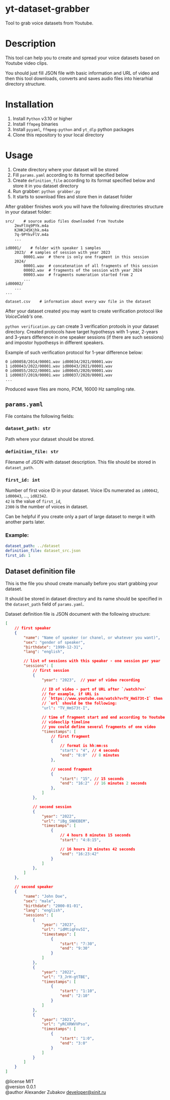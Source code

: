 # yt-dataset-grabber

Tool to grab voice datasets from Youtube.

# Description

This tool can help you to create and spread your voice datasets based on Youtube
video clips.

You should just fill JSON file with basic information and URL of video and then
this tool downloads, converts and saves audio files into hierarhial directory
structure.

# Installation

1. Install `Python` v3.10 or higher
2. Install `ffmpeg` binaries
3. Install `pyyaml`, `ffmpeg-python` and `yt_dlp` python packages
4. Clone this repository to your local directory

# Usage

1. Create directory where your dataset will be stored
2. Fill `params.yaml` according to its format specified below
3. Create `definition_file` according to its format specified
   below and store it in you dataset directory
4. Run grabber: `python grabber.py`
5. It starts to sownload files and store then in dataset folder

After grabber finishes work you will have the following directories
structure in your dataset folder:

```
src/    # source audio files downloaded from Youtube
    2mvFlVq9PYk.m4a
    KJHKJ45Kjhk.m4a
    7q-9PYkvFlV.m4a
    ...

id0001/    # folder with speaker 1 samples
    2023/  # samples of session with year 2023
        00001.wav  # there is only one fragment in this session
    2024/
        00001.wav  # concatenation of all fragments of this session
        00002.wav  # fragments of the session with year 2024
        00003.wav  # fragments numeration started from 2
        ...
id00002/
    ...
...

dataset.csv    # information about every wav file in the dataset
```

After your dataset created you may want to create verification
protocol like _VoiceCeleb's_ one.

`python verification.py` can create 3 verification protools in your
dataset directory. Created protocols have target hypothesys with
1-year, 2-years and 3-years difference in one speaker sessions
(if there are such sessions) and impostor hypothesys in different
speakers.

Example of such verification protocol for 1-year difference below:

```
0 id00058/2014/00001.wav id00034/2021/00001.wav
1 id00043/2022/00001.wav id00043/2021/00001.wav
0 id00055/2022/00001.wav id00045/2020/00001.wav
1 id00037/2019/00001.wav id00037/2020/00001.wav
...
```

Produced wave files are mono, PCM, 16000 Hz sampling rate.

## `params.yaml`

File contains the following fields:

### `dataset_path: str`

Path where your dataset should be stored.

### `definition_file: str`

Filename of JSON with dataset description. This file should be stored
in `dataset_path`.

### `first_id: int`

Number of first voice ID in your dataset. Voice IDs numerated as
`id00042`, `id00043`, ..., `id02342`. \
`42` is the value of `first_id`, \
`2300` is the number of voices in dataset.

Can be helpful if you create only a part of large dataset to
merge it with another parts later.

### Example:

```yaml
dataset_path: ../dataset
definition_file: dataset_src.json
first_id: 1
```

## Dataset definition file

This is the file you shoud create manually before you start grabbing
your dataset.

It should be stored in dataset directory and its name should be
specified in the `dataset_path` field of `params.yaml`.

Dataset definition file is JSON document with the following structure:

```json
[
    // first speaker
    {
        "name": "Name of speaker (or chanel, or whatever you want)",
        "sex": "gender of speaker",
        "birthdate": "1999-12-31",
        "lang": "english",

        // list of sessions with this speaker - one session per year
        "sessions": [
            // first session
            {
                "year": "2023",  // year of video recording

                // ID of video - part of URL after `/watch?v=`
                // for example, if URL is
                // `https://www.youtube.com/watch?v=TV_HmS73t-I` then
                // `url` should be the following:
                "url": "TV_HmS73t-I",

                // time of fragment start and end according to Youtube
                // videoclip timeline
                // you could define several fragments of one video
                "timestamps": [
                    // first fragment
                    {
                        // format is hh:mm:ss
                        "start": "4", // 4 seconds
                        "end": "8:0"  // 8 minutes
                    },

                    // second fragment
                    {
                        "start": "15", // 15 seconds
                        "end": "16:2"  // 16 minutes 2 seconds
                    },
                ]
            },

            // second session
            {
                "year": "2022",
                "url": "iBg_SN0EBEM",
                "timestamps": [
                    {
                        // 4 hours 8 minutes 15 seconds
                        "start": "4:8:15",

                        // 16 hours 23 minutes 42 seconds
                        "end": "16:23:42"
                    }
                ]
            },
        ]
    },

    // second speaker
    {
        "name": "John Doe",
        "sex": "male",
        "birthdate": "2000-01-01",
        "lang": "english",
        "sessions": [
            {
                "year": "2023",
                "url": "idMtiqFnv5I",
                "timestamps": [
                    {
                        "start": "7:30",
                        "end": "9:30"
                    }
                ]
            },
            {
                "year": "2022",
                "url": "3_JrH-gtTBE",
                "timestamps": [
                    {
                        "start": "1:10",
                        "end": "2:10"
                    }
                ]
            },
            {
                "year": "2021",
                "url": "yRCXRWVVPso",
                "timestamps": [
                    {
                        "start": "1:0",
                        "end": "3:0"
                    }
                ]
            }
        ]
    }
]
```


@license MIT \
@version 0.0.1 \
@author Alexander Zubakov <developer@xinit.ru>

